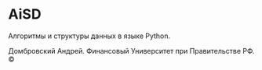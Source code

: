 # AiSD
Алгоритмы и структуры данных в языке Python.

Домбровский Андрей. Финансовый Университет при Правительстве РФ. &copy;
